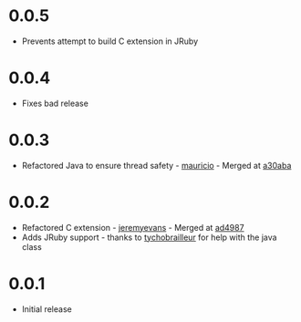 # 0.0.5
 * Prevents attempt to build C extension in JRuby

# 0.0.4
 * Fixes bad release

# 0.0.3
 * Refactored Java to ensure thread safety - [mauricio](https://github.com/mauricio) -
   Merged at [a30aba](https://github.com/dockyard/pg_array_parser/commit/a30aba4885812290f83c693e6b68c697b0dac675)

# 0.0.2
 * Refactored C extension - [jeremyevans](https://github.com/jeremyevens) - Merged at [ad4987](https://github.com/dockyard/pg_array_parser/commit/ad4987dba411decca4aebd0750c990212dc81039)  
 * Adds JRuby support - thanks to [tychobrailleur](https://github.com/tychobrailleur) for help with the java class

# 0.0.1
 * Initial release
